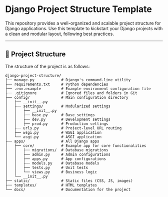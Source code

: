 # Django Project Structure Template

This repository provides a well-organized and scalable project structure for Django applications. Use this template to kickstart your Django projects with a clean and modular layout, following best practices.

---

## 📂 Project Structure

The structure of the project is as follows:

```plaintext
django-project-structure/
├── manage.py            # Django's command-line utility
├── requirements.txt     # Python dependencies
├── .env.example         # Example environment configuration file
├── .gitignore           # Ignored files and folders in Git
├── config/              # Main configuration directory
│   ├── __init__.py
│   ├── settings/        # Modularized settings
│   │   ├── __init__.py
│   │   ├── base.py      # Base settings
│   │   ├── dev.py       # Development settings
│   │   ├── prod.py      # Production settings
│   ├── urls.py          # Project-level URL routing
│   ├── wsgi.py          # WSGI application
│   └── asgi.py          # ASGI application
├── apps/                # All Django apps
│   ├── core/            # Example app for core functionalities
│   │   ├── migrations/  # Database migrations
│   │   ├── admin.py     # Admin configurations
│   │   ├── apps.py      # App configurations
│   │   ├── models.py    # Database models
│   │   ├── tests.py     # Unit tests
│   │   └── views.py     # Business logic
│   └── __init__.py
├── static/              # Static files (CSS, JS, images)
├── templates/           # HTML templates
└── docs/                # Documentation for the project
